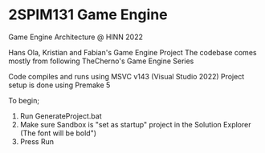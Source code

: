 # 2SPIM131 Game Engine
 Game Engine Architecture @ HINN 2022


Hans Ola, Kristian and Fabian's Game Engine Project
The codebase comes mostly from following TheCherno's Game Engine Series

Code compiles and runs using MSVC v143 (Visual Studio 2022)
Project setup is done using Premake 5

To begin; 
1. Run GenerateProject.bat
2. Make sure Sandbox is "set as startup" project in the Solution Explorer (The font will be bold")
3. Press Run
